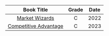 |    Book Title    |    Grade    |    Date  |
| :---: | :---: | :---: |
| [Market Wizards](https://github.com/coolnikitav/nikita-notebook/blob/main/books/market-wizards.md) | C | 2022
| [Competitive Advantage](https://github.com/coolnikitav/nikita-notebook/blob/main/books/competitive-advantage.md) | C | 2023
